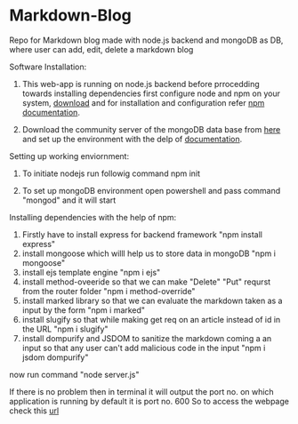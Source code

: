 # Markdown-Blog
Repo for Markdown blog made with node.js backend and mongoDB as DB, where user can add, edit, delete a markdown blog



Software Installation:

1. This web-app is running on node.js backend before prrocedding towards installing dependencies first configure node and npm on your system, [download](https://nodejs.org/en/download/) and for installation and configuration refer [npm documentation](https://docs.npmjs.com/downloading-and-installing-node-js-and-npm).

2. Download the community server of the mongoDB data base from [here](https://www.mongodb.com/try/download/community) and set up the environment with the delp of [documentation](http://mongodb.github.io/node-mongodb-native/3.4/quick-start/quick-start/).




Setting up working enviornment:

1. To initiate nodejs run followig command
  npm init

2. To set up mongoDB environment open powershell and pass command "mongod" and it will start        


Installing dependencies with the help of npm:

1. Firstly have to install express for backend framework 
  "npm install express"
2. install mongoose which willl help us to store data in mongoDB
  "npm i mongoose"
3. install ejs template engine 
  "npm i ejs"
4. install method-oveeride so that we can make "Delete" "Put" requrst from the router folder 
  "npm i method-override"
5. install marked library so that we can evaluate the markdown taken as a input by the form 
   "npm i marked"
6. install slugify so that while making get req on an article instead of id in the URL
   "npm i slugify"
7. install dompurify and JSDOM to sanitize the markdown coming a an input so that any user can't add malicious code in the input
  "npm i jsdom dompurify"
  
  

  
now run command "node server.js"


If there is no problem then in terminal it will output the port no. on which application is running by default it is port no. 600
So to access the webpage check this [url](http://localhost:600/)

